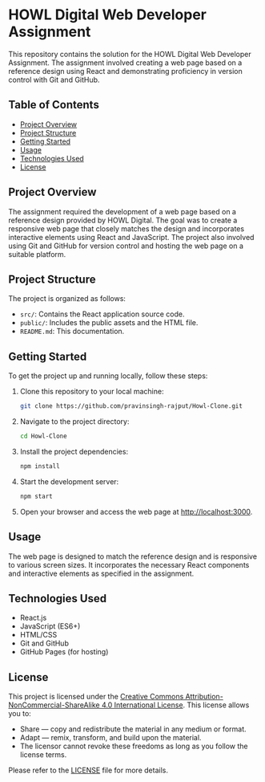 # HOWL Digital Web Developer Assignment

This repository contains the solution for the HOWL Digital Web Developer Assignment. The assignment involved creating a web page based on a reference design using React and demonstrating proficiency in version control with Git and GitHub.

## Table of Contents

- [Project Overview](#project-overview)
- [Project Structure](#project-structure)
- [Getting Started](#getting-started)
- [Usage](#usage)
- [Technologies Used](#technologies-used)
- [License](#license)

## Project Overview

The assignment required the development of a web page based on a reference design provided by HOWL Digital. The goal was to create a responsive web page that closely matches the design and incorporates interactive elements using React and JavaScript. The project also involved using Git and GitHub for version control and hosting the web page on a suitable platform.

## Project Structure

The project is organized as follows:

- `src/`: Contains the React application source code.
- `public/`: Includes the public assets and the HTML file.
- `README.md`: This documentation.

## Getting Started

To get the project up and running locally, follow these steps:

1. Clone this repository to your local machine:

   ```bash
   git clone https://github.com/pravinsingh-rajput/Howl-Clone.git
   ```

2. Navigate to the project directory:

   ```bash
   cd Howl-Clone
   ```

3. Install the project dependencies:

   ```bash
   npm install
   ```

4. Start the development server:

   ```bash
   npm start
   ```

5. Open your browser and access the web page at [http://localhost:3000](http://localhost:3000).

## Usage

The web page is designed to match the reference design and is responsive to various screen sizes. It incorporates the necessary React components and interactive elements as specified in the assignment.

## Technologies Used

- React.js
- JavaScript (ES6+)
- HTML/CSS
- Git and GitHub
- GitHub Pages (for hosting)

## License

This project is licensed under the [Creative Commons Attribution-NonCommercial-ShareAlike 4.0 International License](https://creativecommons.org/licenses/by-nc-sa/4.0/). This license allows you to:

- Share — copy and redistribute the material in any medium or format.
- Adapt — remix, transform, and build upon the material.
- The licensor cannot revoke these freedoms as long as you follow the license terms.

Please refer to the [LICENSE](LICENSE) file for more details.
